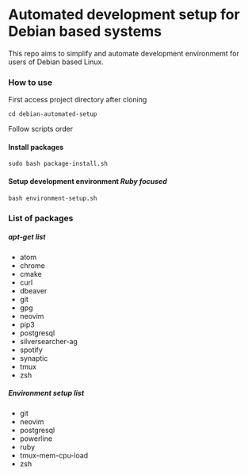 # Automated development setup for Debian based systems

This repo aims to simplify and automate development environmemt
for users of Debian based Linux.

### How to use

First access project directory after cloning
```
cd debian-automated-setup
```
Follow scripts order

#### Install packages
```
sudo bash package-install.sh
```

#### Setup development environment *Ruby focused*
```
bash environment-setup.sh
```

### List of packages

##### apt-get list
* atom
* chrome
* cmake
* curl
* dbeaver
* git
* gpg
* neovim
* pip3
* postgresql
* silversearcher-ag
* spotify
* synaptic
* tmux
* zsh

##### Environment setup list
* git
* neovim
* postgresql
* powerline
* ruby
* tmux-mem-cpu-load
* zsh